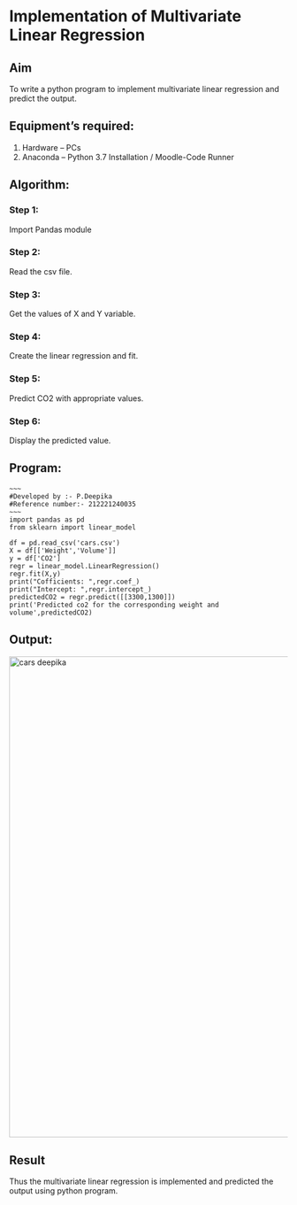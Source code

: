 # Implementation of Multivariate Linear Regression
## Aim
To write a python program to implement multivariate linear regression and predict the output.
## Equipment’s required:
1.	Hardware – PCs
2.	Anaconda – Python 3.7 Installation / Moodle-Code Runner
## Algorithm:
### Step 1:
Import Pandas module

### Step 2:
Read the csv file.

### Step 3:
Get the values of X and Y variable.

### Step 4:
Create the linear regression and fit.

### Step 5:
Predict CO2 with appropriate values.

### Step 6:
Display the predicted value.

## Program:
```
~~~
#Developed by :- P.Deepika
#Reference number:- 212221240035
~~~
import pandas as pd
from sklearn import linear_model

df = pd.read_csv('cars.csv')
X = df[['Weight','Volume']]
y = df['CO2']
regr = linear_model.LinearRegression()
regr.fit(X,y)
print("Cofficients: ",regr.coef_)
print("Intercept: ",regr.intercept_)
predictedCO2 = regr.predict([[3300,1300]])
print('Predicted co2 for the corresponding weight and volume',predictedCO2)

```
## Output: 

<img width="869" alt="cars deepika" src="https://user-images.githubusercontent.com/94154679/154434366-76d05b9f-23e4-4e3e-acd3-3bfa0fc9f6ae.png">



## Result
Thus the multivariate linear regression is implemented and predicted the output using python program.
